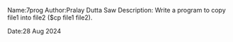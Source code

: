 Name:7prog
Author:Pralay Dutta Saw
Description:
Write a program to copy file1 into file2 ($cp file1 file2).

Date:28 Aug 2024
